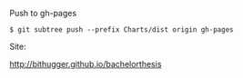 Push to gh-pages

```$ git subtree push --prefix Charts/dist origin gh-pages```

Site:

http://bithugger.github.io/bachelorthesis